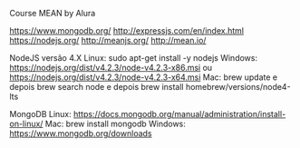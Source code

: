 Course MEAN by Alura

https://www.mongodb.org/
http://expressjs.com/en/index.html
https://nodejs.org/
http://meanjs.org/
http://mean.io/


NodeJS versão 4.X
Linux: sudo apt-get install -y nodejs
Windows: https://nodejs.org/dist/v4.2.3/node-v4.2.3-x86.msi ou https://nodejs.org/dist/v4.2.3/node-v4.2.3-x64.msi
Mac: brew update e depois brew search node e depois brew install homebrew/versions/node4-lts

MongoDB
Linux: https://docs.mongodb.org/manual/administration/install-on-linux/
Mac: brew install mongodb
Windows: https://www.mongodb.org/downloads


